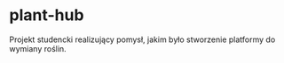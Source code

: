 # plant-hub
Projekt studencki realizujący pomysł, jakim było stworzenie platformy do wymiany roślin.
